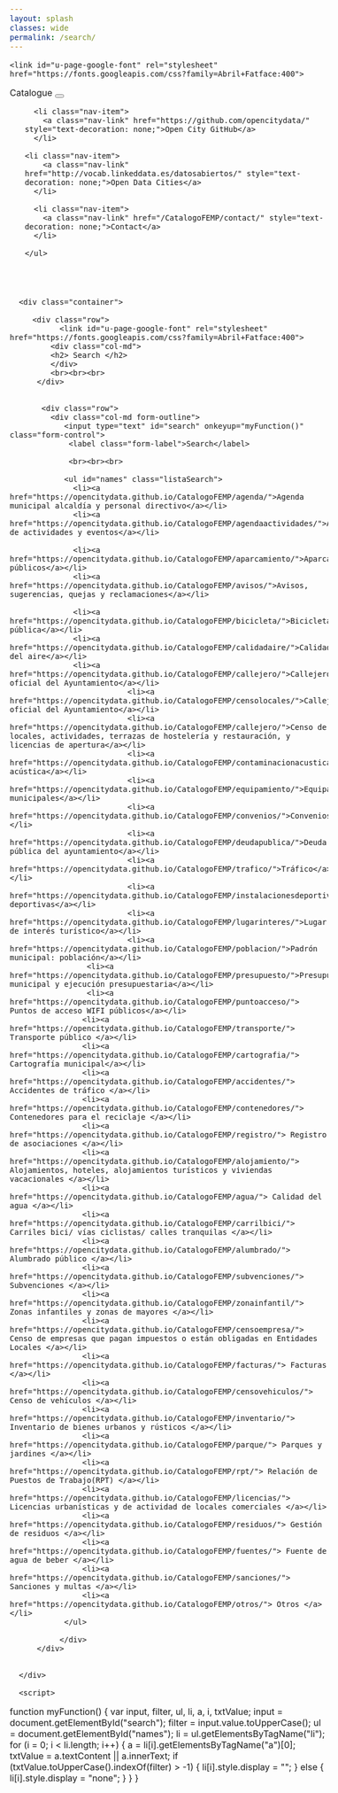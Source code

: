 ```yaml
---
layout: splash
classes: wide
permalink: /search/
---
```


<html>
  <head>
    <meta name="viewport" content="width=device-width, initial-scale=1.0">
    <meta charset="utf-8">
    


<link rel="stylesheet" href="https://maxcdn.bootstrapcdn.com/bootstrap/4.5.2/css/bootstrap.min.css">
  <script src="https://ajax.googleapis.com/ajax/libs/jquery/3.5.1/jquery.min.js"></script>
  <script src="https://cdnjs.cloudflare.com/ajax/libs/popper.js/1.16.0/umd/popper.min.js"></script>
  <script src="https://maxcdn.bootstrapcdn.com/bootstrap/4.5.2/js/bootstrap.min.js"></script>
<link rel="stylesheet" href="https://maxcdn.bootstrapcdn.com/bootstrap/4.0.0/css/bootstrap.min.css" integrity="sha384-Gn5384xqQ1aoWXA+058RXPxPg6fy4IWvTNh0E263XmFcJlSAwiGgFAW/dAiS6JXm" crossorigin="anonymous">
	  
	
    <link id="u-page-google-font" rel="stylesheet" href="https://fonts.googleapis.com/css?family=Abril+Fatface:400">	
<link href="/CatalogoFEMP/stylesheet.css" rel="stylesheet"/>
<link href="/CatalogoFEMP/stylesheetcontact.css" rel="stylesheet"/>
	
	    
 <div class="navMenu">   
    <nav class="navbar navbar-expand-lg navbar-light bg-light">
  <a class="navbar-brand" href="https://opencitydata.github.io/CatalogoFEMP/" style="text-decoration: none;">Catalogue</a>
  <button class="navbar-toggler" type="button" data-toggle="collapse" data-target="#navbarResponsive" aria-controls="navbarResponsive" aria-expanded="false" aria-label="Toggle navigation">
    <span class="navbar-toggler-icon"></span>
  </button>

  <div class="collapse navbar-collapse" id="navbarResponsive">
    <ul class="navbar-nav mr-auto">

      <li class="nav-item">
        <a class="nav-link" href="https://github.com/opencitydata/" style="text-decoration: none;">Open City GitHub</a>
      </li>
	    
	<li class="nav-item">
        <a class="nav-link" href="http://vocab.linkeddata.es/datosabiertos/" style="text-decoration: none;">Open Data Cities</a>
      </li>
      
      <li class="nav-item">
        <a class="nav-link" href="/CatalogoFEMP/contact/" style="text-decoration: none;">Contact</a>
      </li>
      
    </ul>
  </div>
</nav>
<br><br>
</div>
	  
  </head>
	
		
  <body class="bodyc" style="font-size: 16px;">
	
	  <div class="container">
		
		 <div class="row">	
			   <link id="u-page-google-font" rel="stylesheet" href="https://fonts.googleapis.com/css?family=Abril+Fatface:400">
			 <div class="col-md">
			 <h2> Search </h2>
			 </div>
			 <br><br><br>
		  </div>
		  
		 
		   <div class="row">			   
			 <div class="col-md form-outline">
			   	<input type="text" id="search" onkeyup="myFunction()" class="form-control">
				 <label class="form-label">Search</label>
				
				 <br><br><br>
				 
				<ul id="names" class="listaSearch">
				  <li><a href="https://opencitydata.github.io/CatalogoFEMP/agenda/">Agenda municipal alcaldía y personal directivo</a></li>
				  <li><a href="https://opencitydata.github.io/CatalogoFEMP/agendaactividades/">Agenda de actividades y eventos</a></li>

				  <li><a href="https://opencitydata.github.io/CatalogoFEMP/aparcamiento/">Aparcamientos públicos</a></li>
				  <li><a href="https://opencitydata.github.io/CatalogoFEMP/avisos/">Avisos, sugerencias, quejas y reclamaciones</a></li>

				  <li><a href="https://opencitydata.github.io/CatalogoFEMP/bicicleta/">Bicicleta pública</a></li>
				  <li><a href="https://opencitydata.github.io/CatalogoFEMP/calidadaire/">Calidad del aire</a></li>
				  <li><a href="https://opencitydata.github.io/CatalogoFEMP/callejero/">Callejero oficial del Ayuntamiento</a></li>
							  <li><a href="https://opencitydata.github.io/CatalogoFEMP/censolocales/">Callejero oficial del Ayuntamiento</a></li>
							  <li><a href="https://opencitydata.github.io/CatalogoFEMP/callejero/">Censo de locales, actividades, terrazas de hostelería y restauración, y licencias de apertura</a></li>
							  <li><a href="https://opencitydata.github.io/CatalogoFEMP/contaminacionacustica/">Contaminación acústica</a></li>
							  <li><a href="https://opencitydata.github.io/CatalogoFEMP/equipamiento/">Equipamientos municipales</a></li>
							  <li><a href="https://opencitydata.github.io/CatalogoFEMP/convenios/">Convenios</a></li>
							  <li><a href="https://opencitydata.github.io/CatalogoFEMP/deudapublica/">Deuda pública del ayuntamiento</a></li>
							  <li><a href="https://opencitydata.github.io/CatalogoFEMP/trafico/">Tráfico</a></li>
							  <li><a href="https://opencitydata.github.io/CatalogoFEMP/instalacionesdeportiva/">Instalaciones deportivas</a></li>
							  <li><a href="https://opencitydata.github.io/CatalogoFEMP/lugarinteres/">Lugar de interés turístico</a></li>
							  <li><a href="https://opencitydata.github.io/CatalogoFEMP/poblacion/">Padrón municipal: población</a></li>
					 <li><a href="https://opencitydata.github.io/CatalogoFEMP/presupuesto/">Presupuesto municipal y ejecución presupuestaria</a></li>
					 <li><a href="https://opencitydata.github.io/CatalogoFEMP/puntoacceso/"> Puntos de acceso WIFI públicos</a></li>
					<li><a href="https://opencitydata.github.io/CatalogoFEMP/transporte/"> Transporte público </a></li>
					<li><a href="https://opencitydata.github.io/CatalogoFEMP/cartografia/"> Cartografía municipal</a></li>
					<li><a href="https://opencitydata.github.io/CatalogoFEMP/accidentes/"> Accidentes de tráfico </a></li>
					<li><a href="https://opencitydata.github.io/CatalogoFEMP/contenedores/"> Contenedores para el reciclaje </a></li>
					<li><a href="https://opencitydata.github.io/CatalogoFEMP/registro/"> Registro de asociaciones </a></li>
					<li><a href="https://opencitydata.github.io/CatalogoFEMP/alojamiento/"> Alojamientos, hoteles, alojamientos turísticos y viviendas vacacionales </a></li>
					<li><a href="https://opencitydata.github.io/CatalogoFEMP/agua/"> Calidad del agua </a></li>
					<li><a href="https://opencitydata.github.io/CatalogoFEMP/carrilbici/"> Carriles bici/ vías ciclistas/ calles tranquilas </a></li>
					<li><a href="https://opencitydata.github.io/CatalogoFEMP/alumbrado/"> Alumbrado público </a></li>
					<li><a href="https://opencitydata.github.io/CatalogoFEMP/subvenciones/"> Subvenciones </a></li>
					<li><a href="https://opencitydata.github.io/CatalogoFEMP/zonainfantil/"> Zonas infantiles y zonas de mayores </a></li>
					<li><a href="https://opencitydata.github.io/CatalogoFEMP/censoempresa/"> Censo de empresas que pagan impuestos o están obligadas en Entidades Locales </a></li>			
					<li><a href="https://opencitydata.github.io/CatalogoFEMP/facturas/"> Facturas </a></li>
					<li><a href="https://opencitydata.github.io/CatalogoFEMP/censovehiculos/"> Censo de vehículos </a></li>
					<li><a href="https://opencitydata.github.io/CatalogoFEMP/inventario/"> Inventario de bienes urbanos y rústicos </a></li>
					<li><a href="https://opencitydata.github.io/CatalogoFEMP/parque/"> Parques y jardines </a></li>
					<li><a href="https://opencitydata.github.io/CatalogoFEMP/rpt/"> Relación de Puestos de Trabajo(RPT) </a></li>
					<li><a href="https://opencitydata.github.io/CatalogoFEMP/licencias/"> Licencias urbanísticas y de actividad de locales comerciales </a></li>
					<li><a href="https://opencitydata.github.io/CatalogoFEMP/residuos/"> Gestión de residuos </a></li>
					<li><a href="https://opencitydata.github.io/CatalogoFEMP/fuentes/"> Fuente de agua de beber </a></li>
					<li><a href="https://opencitydata.github.io/CatalogoFEMP/sanciones/"> Sanciones y multas </a></li>
					<li><a href="https://opencitydata.github.io/CatalogoFEMP/otros/"> Otros </a></li>					
				</ul>
				 
			   </div>
		  </div>
		  
		  
	  </div>  
	  
	  <script>
function myFunction() {
    var input, filter, ul, li, a, i, txtValue;
    input = document.getElementById("search");
    filter = input.value.toUpperCase();
    ul = document.getElementById("names");
    li = ul.getElementsByTagName("li");
    for (i = 0; i < li.length; i++) {
        a = li[i].getElementsByTagName("a")[0];
        txtValue = a.textContent || a.innerText;
        if (txtValue.toUpperCase().indexOf(filter) > -1) {
            li[i].style.display = "";
        } else {
            li[i].style.display = "none";
        }
    }
}
</script>
		  
	  
    
  </body>
</html>




